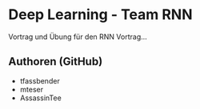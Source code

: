 # Deep Learning - Team RNN

Vortrag und Übung für den RNN Vortrag...

## Authoren (GitHub)

- tfassbender
- mteser
- AssassinTee
